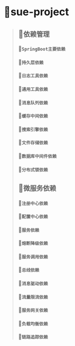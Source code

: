 # 🥂sue-project
> ## 🧊`依赖管理`
> #### 🧊`SpringBoot主要依赖`
> #### 🧊`持久层依赖`
> #### 🧊`日志工具依赖`
> #### 🧊`通用工具依赖`
> #### 🧊`消息队列依赖`
> #### 🧊`缓存中间依赖`
> #### 🧊`搜索引擎依赖`
> #### 🧊`文件存储依赖`
> #### 🧊`数据库中间件依赖`
> #### 🧊`分布式锁依赖`
> ## 🧈`微服务依赖`
> #### 🧈`注册中心依赖`
> #### 🧈`配置中心依赖`
> #### 🧈`服务依赖`
> #### 🧈`熔断降级依赖`
> #### 🧈`服务调用依赖`
> #### 🧈`总线依赖`
> #### 🧈`消息驱动依赖`
> #### 🧈`流量限流依赖`
> #### 🧈`服务网关依赖`
> #### 🧈`负载均衡依赖`
> #### 🧈`链路追踪依赖`